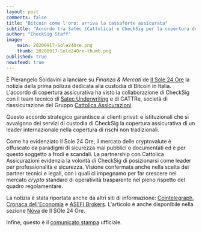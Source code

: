 ```yaml
---
layout: post
comments: false
title: "Bitcoin come l'oro: arriva la cassaforte assicurata"
subtitle: "Accordo tra Satec (Cattolica) e CheckSig per la copertura dei rischi"
author: "CheckSig Staff"
image:
    main: 20200917-Sole24Ore.png
    thumb: 20200917-Sole24Ore-thumb.png
published: true
newsfeed: true
---
```


È Pierangelo Soldavini a lanciare su _Finanza & Mercati_ de [Il Sole 24 Ore](https://www.ilsole24ore.com/art/bitcoin-come-l-oro-arriva-prima-assicurazione-criptovalute-ADF7pYp) la notizia della prima polizza dedicata alla custodia di Bitcoin in Italia. L'accordo di copertura assicurativa ha visto la collaborazione di CheckSig con il team tecnico di [Satec Underwriting](http://www.satecunderwriting.eu) e di CATTRe, società di riassicurazione del Gruppo [Cattolica Assicurazioni](http://www.cattolica.it).

Questo accordo strategico garantisce ai clienti privati e istituzionali che si avvalgono dei servizi di custodia di CheckSig la copertura assicurativa di un leader internazionale nella copertura di rischi non tradizionali. 

Come ha evidenziato Il Sole 24 Ore, il mercato delle cryptovalute è offuscato da paradigmi di sicurezza mai pubblici o documentati ed è per questo soggetto a frodi e scandali. La partnership con Cattolica Assicurazioni evidenzia la volontà di CheckSig di posizionarsi come leader per professionalità e sicurezza. Visione confermata anche nella scelta dei partner tecnici e legali, con i quali ci impegnamo per far crescere nel mercato _crypto_ standard di operatività trasparente nel pieno rispetto del quadro regolamentare.

La notizia è stata riportata anche da altri siti di informazione: [Cointelegraph](https://it.cointelegraph.com/news/cattolica-assicurazioni-prima-polizza-dedicata-a-bitcoin), [Cronaca dell'Economia](https://www.cronacadelleconomia.it/2020/09/17/cattolica-la-polizza-per-criptovalute/) e [ASEFI Brokers](https://www.asefibrokers.com/notizie/cattolica-lancia-la-polizza-la-custodia-di-bitcoin).
L'articolo è anche disponibile nella sezione [Nòva](https://nova.ilsole24ore.com/nova24-tech/bitcoin-come-loro-arriva-la-prima-assicurazione-per-criptovalute) de Il SOle 24 Ore.

Infine, questo è il [comunicato stampa](https://checksig.io/2020/09/16/Cattolica.html) ufficiale.
